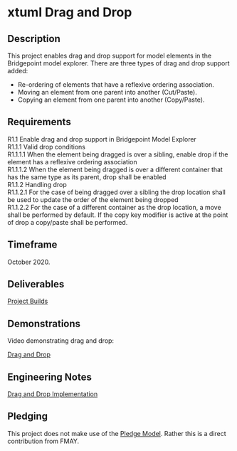 # xtuml Drag and Drop

## Description

This project enables drag and drop support for model elements in the Bridgepoint model explorer.  There are three types of drag and drop support added:

- Re-ordering of elements that have a reflexive ordering association.
- Moving an element from one parent into another (Cut/Paste).
- Copying an element from one parent into another (Copy/Paste).

## Requirements

R1.1 Enable drag and drop support in Bridgepoint Model Explorer   
R1.1.1 Valid drop conditions  
R1.1.1.1 When the element being dragged is over a sibling, enable drop if the element has a reflexive ordering association  
R1.1.1.2 When the element being dragged is over a different container that has the same type as its parent, drop shall be enabled  
R1.1.2 Handling drop  
R1.1.2.1 For the case of being dragged over a sibling the drop location shall be used to update the order of the element being dropped  
R1.1.2.2 For the case of a different container as the drop location, a move shall be performed by default.  If the copy key modifier is active at the point of drop a copy/paste shall be performed.


## Timeframe  

October 2020.    

## Deliverables

<a id="Project Builds"></a>[Project Builds](http://fmay-software.s3-website.us-east-2.amazonaws.com)

## Demonstrations

Video demonstrating drag and drop:

<a id="Drag and Drop"></a>[Drag and Drop](https://youtu.be/Xd5AvVafGyk)

## Engineering Notes

<a id="Drag and Drop Implementation Note"></A>[Drag and Drop Implementation](https://github.com/FMAY-Software/bridgepoint/blob/73ea6c3a22a245d66408fb46070ca1130aab1fff/doc-bridgepoint/notes/fmay_Drag_and_Drop/DragAndDrop.int.adoc)

## Pledging

This project does not make use of the <a id="Pledge Model"></a>[Pledge Model](https://fmaysoftware.wordpress.com/pledging-model/).  Rather this is a direct contribution from FMAY.  
